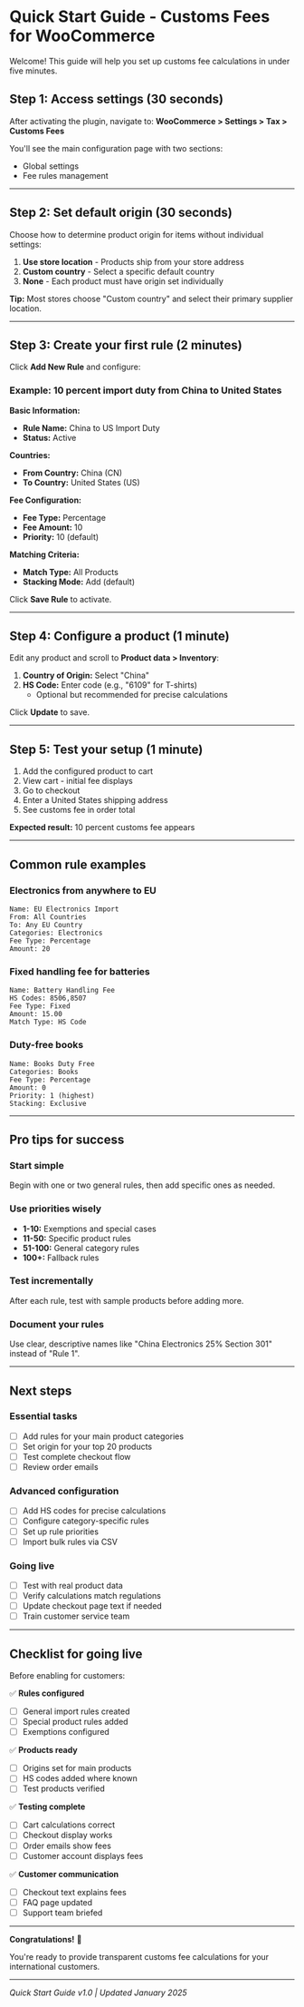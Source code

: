 # Quick Start Guide - Customs Fees for WooCommerce

Welcome! This guide will help you set up customs fee calculations in under five minutes.

## Step 1: Access settings (30 seconds)

After activating the plugin, navigate to:
**WooCommerce > Settings > Tax > Customs Fees**

You'll see the main configuration page with two sections:

- Global settings
- Fee rules management

---

## Step 2: Set default origin (30 seconds)

Choose how to determine product origin for items without individual settings:

1. **Use store location** - Products ship from your store address
2. **Custom country** - Select a specific default country
3. **None** - Each product must have origin set individually

**Tip:** Most stores choose "Custom country" and select their primary supplier location.

---

## Step 3: Create your first rule (2 minutes)

Click **Add New Rule** and configure:

### Example: 10 percent import duty from China to United States

**Basic Information:**

- **Rule Name:** China to US Import Duty
- **Status:** Active

**Countries:**

- **From Country:** China (CN)
- **To Country:** United States (US)

**Fee Configuration:**

- **Fee Type:** Percentage
- **Fee Amount:** 10
- **Priority:** 10 (default)

**Matching Criteria:**

- **Match Type:** All Products
- **Stacking Mode:** Add (default)

Click **Save Rule** to activate.

---

## Step 4: Configure a product (1 minute)

Edit any product and scroll to **Product data > Inventory**:

1. **Country of Origin:** Select "China"
2. **HS Code:** Enter code (e.g., "6109" for T-shirts)
   - Optional but recommended for precise calculations

Click **Update** to save.

---

## Step 5: Test your setup (1 minute)

1. Add the configured product to cart
2. View cart - initial fee displays
3. Go to checkout
4. Enter a United States shipping address
5. See customs fee in order total

**Expected result:** 10 percent customs fee appears

---

## Common rule examples

### Electronics from anywhere to EU

```
Name: EU Electronics Import
From: All Countries
To: Any EU Country
Categories: Electronics
Fee Type: Percentage
Amount: 20
```

### Fixed handling fee for batteries

```
Name: Battery Handling Fee
HS Codes: 8506,8507
Fee Type: Fixed
Amount: 15.00
Match Type: HS Code
```

### Duty-free books

```
Name: Books Duty Free
Categories: Books
Fee Type: Percentage
Amount: 0
Priority: 1 (highest)
Stacking: Exclusive
```

---

## Pro tips for success

### Start simple

Begin with one or two general rules, then add specific ones as needed.

### Use priorities wisely

- **1-10:** Exemptions and special cases
- **11-50:** Specific product rules
- **51-100:** General category rules
- **100+:** Fallback rules

### Test incrementally

After each rule, test with sample products before adding more.

### Document your rules

Use clear, descriptive names like "China Electronics 25% Section 301" instead of "Rule 1".

---

## Next steps

### Essential tasks

- [ ] Add rules for your main product categories
- [ ] Set origin for your top 20 products
- [ ] Test complete checkout flow
- [ ] Review order emails

### Advanced configuration

- [ ] Add HS codes for precise calculations
- [ ] Configure category-specific rules
- [ ] Set up rule priorities
- [ ] Import bulk rules via CSV

### Going live

- [ ] Test with real product data
- [ ] Verify calculations match regulations
- [ ] Update checkout page text if needed
- [ ] Train customer service team
---

## Checklist for going live

Before enabling for customers:

✅ **Rules configured**

- [ ] General import rules created
- [ ] Special product rules added
- [ ] Exemptions configured

✅ **Products ready**

- [ ] Origins set for main products
- [ ] HS codes added where known
- [ ] Test products verified

✅ **Testing complete**

- [ ] Cart calculations correct
- [ ] Checkout display works
- [ ] Order emails show fees
- [ ] Customer account displays fees

✅ **Customer communication**

- [ ] Checkout text explains fees
- [ ] FAQ page updated
- [ ] Support team briefed

---

**Congratulations!** 🎉

You're ready to provide transparent customs fee calculations for your international customers.

---

_Quick Start Guide v1.0 | Updated January 2025_
